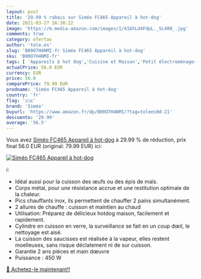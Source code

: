 ```yaml
---
layout: post
title: '29.99 % rabais sur Siméo FC465 Appareil à hot-dog'
date: 2021-03-27 16:38:22
image: 'https://m.media-amazon.com/images/I/41bhLd4FdpL._SL400_.jpg'
comments: true
category: ofertas
author: 'tole.es'
slug: 'B00O7H4NMI-fr Siméo FC465 Appareil à hot-dog'
sku: 'B00O7H4NMI-fr'
tags: [ 'Appareils à hot dog','Cuisine et Maison','Petit électroménager','siméo','Électroménager spécialisé', ]
actualPrice: 56.0 EUR
currency: EUR
price: 56.0
comparePrice: 79.99 EUR
prodname: 'Siméo FC465 Appareil à hot-dog'
country: 'fr'
flag: '🇫🇷'
brand: 'Siméo'
buyurl: 'https://www.amazon.fr/dp/B00O7H4NMI/?tag=tolees0d-21'
descuento: '29.99'
average: '56.5'
---
```


Vous avez [Siméo FC465 Appareil à hot-dog](https://www.amazon.fr/dp/B00O7H4NMI/?tag=tolees0d-21)  à  29.99 % de réduction, prix final  56.0 EUR (original: 79.99 EUR) ici:

[![Siméo FC465 Appareil à hot-dog](https://m.media-amazon.com/images/I/41bhLd4FdpL._SL400_.jpg)](https://www.amazon.fr/dp/B00O7H4NMI/?tag=tolees0d-21)

ℹ️:

- Idéal aussi pour la cuisson des œufs ou des épis de maïs.
- Corps métal, pour une résistance accrue et une restitution optimale de la chaleur.
- Pics chauffants inox, ils permettent de chauffer 2 pains simultanément.
- 2 allures de chauffe : cuisson et maintien au chaud
- Utilisation: Préparez de délicieux hotdog maison, facilement et rapidement.
- Cylindre en cuisson en verre, la surveillance se fait en un coup dœil, le nettoyage est aisé.
- La cuisson des saucisses est réalisée à la vapeur, elles restent moelleuses, sans risque déclatement ni de sur cuisson.
- Garantie 2 ans pièces et main dœuvre
- Puissance : 450 W

[🛒 Achetez-le maintenant!!](https://www.amazon.fr/dp/B00O7H4NMI/?tag=tolees0d-21)
